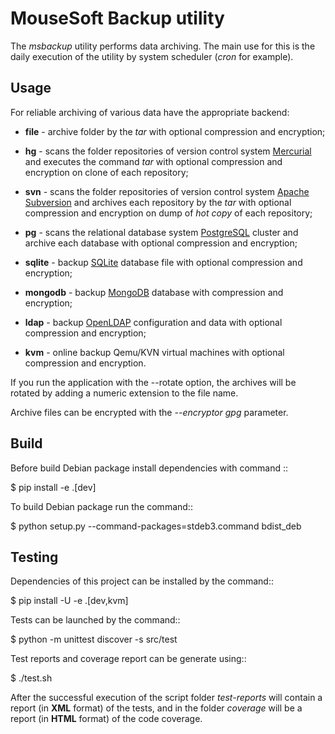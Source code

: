 MouseSoft Backup utility
========================

The *msbackup* utility performs data archiving.
The main use for this is the daily execution of the utility by system scheduler
(*cron* for example).

Usage
-----

For reliable archiving of various data have the appropriate backend:

* **file** - archive folder by the *tar* with optional compression
  and encryption;

* **hg** - scans the folder repositories of version control system
  [Mercurial](http://www.mercurial-scm.org/) and executes the command *tar*
  with optional compression and encryption  on clone of each repository;

* **svn** - scans the folder repositories of version control system
  [Apache Subversion](http://subversion.apache.org/) and archives each
  repository by the *tar* with optional compression and encryption  on dump
  of *hot copy* of each repository;

* **pg** - scans the relational database system
  [PostgreSQL](http://www.postgresql.org/) cluster and archive each database
  with optional compression and encryption;

* **sqlite** - backup [SQLite](http://www.sqlite.org/) database file with
  optional compression and encryption;

* **mongodb** - backup [MongoDB](http://www.mongodb.com/) database with
  compression and encryption;

* **ldap** - backup [OpenLDAP](http://www.openldap.org/) configuration and data
  with optional compression and encryption;

* **kvm** - online backup Qemu/KVN virtual machines with optional compression
  and encryption.

If you run the application with the --rotate option, the archives will be
rotated by adding a numeric extension to the file name.

Archive files can be encrypted with the *--encryptor gpg* parameter.

Build
-----

Before build Debian package install dependencies with command ::

   $ pip install -e .[dev]

To build Debian package run the command::

   $ python setup.py --command-packages=stdeb3.command bdist_deb

Testing
-------

Dependencies of this project can be installed by the command::

   $ pip install -U -e .[dev,kvm]

Tests can be launched by the command::

   $ python -m unittest discover -s src/test

Test reports and coverage report can be generate using::

   $ ./test.sh

After the successful execution of the script folder *test-reports* will contain
a report (in **XML** format) of the tests, and in the folder *coverage* will be
a report (in **HTML** format) of the code coverage.
